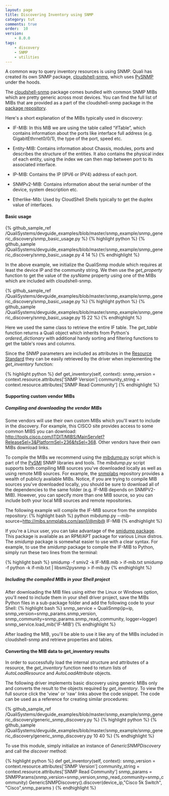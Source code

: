 ```yaml
---
layout: page
title: Discovering Inventory using SNMP
category: tut
comments: true
order:  10
version:
    - 8.0.0
tags:
    - discovery
    - SNMP
    - utilities
---
```


A common way to query inventory resources is using SNMP. Quali has created its own
SNMP package, [cloudshell-snmp](https://github.com/QualiSystems/cloudshell-snmp), which uses
[PySNMP](http://pysnmp.sourceforge.net/) under the hoods.

The [cloudshell-snmp](https://github.com/QualiSystems/cloudshell-snmp) package comes bundled
with common SNMP MIBs which are pretty generic across most devices.
You can find the full list of MIBs that are provided as a part of the cloudshell-snmp package
in the [package repository](https://github.com/QualiSystems/cloudshell-snmp/tree/dev/cloudshell/snmp/mibs).

Here's a short explanation of the MIBs typically used in discovery:

* IF-MIB: In this MIB we are using the table called “ifTable”, which contains information about the ports like interface full address
    (e.g. GigabitEthrnet0/0/1), the type of the port, speed etc.

* Entity-MIB: Contains information about Chassis, modules, ports and describes the structure of the entities. It also contains the physical
    index of each entity, using the index we can then map between port to its associated interface.

* IP-MIB: Contains the IP (IPV6 or IPV4) address of each port.

* SNMPv2-MIB: Contains information about the serial number of the device, system description etc.

* Etherlike-Mib: Used by CloudShell Shells typically to get the duplex value of interfaces.

#### Basic usage

{% github_sample_ref /QualiSystems/devguide_examples/blob/master/snmp_example/snmp_generic_discovery/snmp_basic_usage.py %}
{% highlight python %}
{% github_sample /QualiSystems/devguide_examples/blob/master/snmp_example/snmp_generic_discovery/snmp_basic_usage.py 4 14  %}
{% endhighlight %}

In the above example, we initialize the QualiSnmp module which requires at least the device IP and the community string.
We then use the _get_property_ function to get the value of the _sysName_ property using one of the MIBs which are included
with cloudshell-snmp.

{% github_sample_ref /QualiSystems/devguide_examples/blob/master/snmp_example/snmp_generic_discovery/snmp_basic_usage.py %}
{% highlight python %}
{% github_sample /QualiSystems/devguide_examples/blob/master/snmp_example/snmp_generic_discovery/snmp_basic_usage.py 15 22  %}
{% endhighlight %}

Here we used the same class to retrieve the entire IF table. The _get_table_ function returns a Quali object which
inherits from Python's _ordered_dictionary_ with additional handy sorting and filtering functions to get the table's
rows and columns.

Since the SNMP parameters are included as attributes in the [Resource Standard](https://github.com/QualiSystems/cloudshell-standards/blob/master/Documentation/compute_standard.md)
they can be easily retrieved by the driver when implementing the _get_inventory_ function:

{% highlight python %}
def get_inventory(self, context):
    snmp_version = context.resource.attributes['SNMP Version']
    community_string = context.resource.attributes['SNMP Read Community']
{% endhighlight %}

#### Supporting custom vendor MIBs

##### Compiling and downloading the vendor MIBs

Some vendors will use their own custom MIBs which you'll want to include in the discovery. For example, this  CISCO site provides access to some common
MIBS you can download: http://tools.cisco.com/ITDIT/MIBS/MainServlet?ReleaseSel=3&PlatformSel=236&fsSel=368. Other vendors have their own MIBs download links.

To compile the MIBs we recommend using the [mibdump.py](https://github.com/etingof/pysmi/blob/master/scripts/mibdump.py) script which is part of the [PySMI](http://pysmi.sourceforge.net) SNMP libraries and tools. The _mibdump.py_ script supports both compiling MIB sources you've downloaded locally as well as using remote MIB sources. For example, the [snmplabs](http://mibs.snmplabs.com/asn1/) repository provides a wealth of publicly available MIBs. Notice, if you are trying to compile MIB sources you've downloaded locally, you should be sure to download all of the dependencies to the same folder (e.g. IF-MIB depends on SNMPV2-MIB). However, you can specify more than one MIB source, so you can include both your local MIB sources and remote repositories.

The following example will compile the IF-MIB source from the _snmplabs_ repository:
{% highlight bash %}
python mibdump.py --mib-source=http://mibs.snmplabs.com/asn1/@mib@ IF-MIB
{% endhighlight %}

If you're a Linux user, you can take advantage of the [smidump package](http://linux.die.net/man/1/smidump).
This package is available as an RPM/APT package for various Linux distros.
The _smidump_ package is somewhat easier to use with a clear syntax. For example, to use the _smidump_ package to compile the IF-MIB to Python, simply run these two lines from the terminal:

{% highlight bash %}
smidump -f smiv2 -k IF-MIB.mib  > if-mib.txt
smidump -f python -k if-mib.txt | libsmi2pysnmp > if-mib.py
{% endhighlight %}

##### Including the compiled MIBs in your Shell project

After downloading the MIB files using either the Linux or Windows option, you'll need to include them in your shell driver project, save the MIBs Python files in a sub-package folder and add the following code to your Shell:
{% highlight bash %}
snmp_service = QualiSnmp(ip=ip, snmp_version=snmp_params.snmp_version,
                         snmp_community=snmp_params.snmp_read_community,
                         logger=logger)
snmp_service.load_mib('IF-MIB')
{% endhighlight %}

After loading the MIB, you'll be able to use it like any of the MIBs included in cloudshell-snmp and retrieve properties and tables.

#### Converting the MIB data to get_inventory results

In order to successfully load the internal structure and attributes of a resource, the _get_inventory_
function need to return lists of _AutoLoadResource_ and _AutoLoadAttribute_ objects.

The following driver implements basic discovery using generic MIBs only and converts the result to
the objects required by _get_inventory_. To view the full source click the 'view' or 'raw' links above the code snippet. The code can be used as a reference for creating similar procedures:

{% github_sample_ref /QualiSystems/devguide_examples/blob/master/snmp_example/snmp_generic_discovery/generic_snmp_discovery.py %}
{% highlight python %}
{% github_sample /QualiSystems/devguide_examples/blob/master/snmp_example/snmp_generic_discovery/generic_snmp_discovery.py 10 40  %}
{% endhighlight %}

To use this module, simply initialize an instance of _GenericSNMPDiscovery_ and call the _discover_ method:

{% highlight python %}
def get_inventory(self, context):
   snmp_version = context.resource.attributes['SNMP Version']
   community_string = context.resource.attributes['SNMP Read Community']
   snmp_params = SNMPParams(snmp_version=snmp_version,snmp_read_community=snmp_community)
   GenericSNMPDiscovery().discover(device_ip,"Cisco 5k Switch", "Cisco",snmp_params )
{% endhighlight %}
